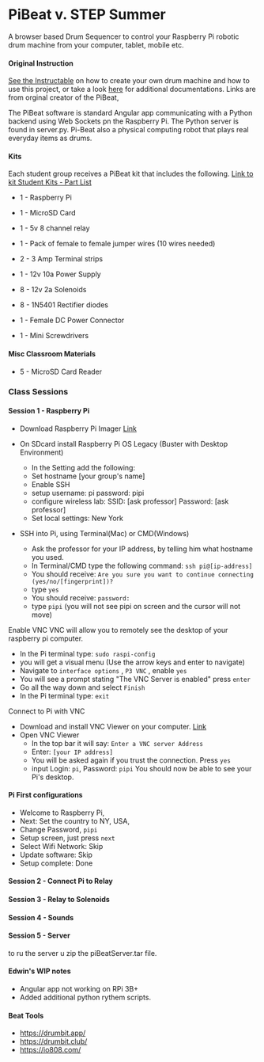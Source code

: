 # PiBeat v. STEP Summer

A browser based Drum Sequencer to control your Raspberry Pi robotic drum machine from your computer, tablet, mobile etc.

#### Original Instruction

[See the Instructable](https://www.instructables.com/id/A-Raspberry-Pi-Powered-Junk-Drum-Machine/) on how to
create your own drum machine and how to use this project, or take a look [here](http://www.banjowise.com/post/automabeat/) for additional documentations.  Links are from orginal creator of the PiBeat, 

The PiBeat software is standard Angular app communicating with a Python backend using Web Sockets pn the Raspberry Pi. The Python server is found in server.py. Pi-Beat also a physical computing robot that plays real everyday items as drums. 

#### Kits
Each student group receives a PiBeat kit that includes the following. 
[Link to kit Student Kits - Part List](PiBEAT-Parts)
- 1 - Raspberry Pi
- 1 - MicroSD Card
- 1 - 5v 8 channel relay
- 1 - Pack of female to female jumper wires (10 wires needed)
- 2 - 3 Amp Terminal strips
- 1 - 12v 10a Power Supply
- 8 - 12v 2a Solenoids
- 8 - 1N5401 Rectifier diodes
- 1 - Female DC Power Connector

- 1 - Mini Screwdrivers

#### Misc Classroom Materials
- 5 - MicroSD Card Reader



### Class Sessions 


#### Session 1 - Raspberry Pi
- Download Raspberry Pi Imager [Link](https://www.raspberrypi.com/software/)
- On SDcard install Raspberry Pi OS Legacy (Buster with Desktop Environment)
  - In the Setting add the following:
  - Set hostname [your group's name]
  - Enable SSH
  - setup username: pi  password: pipi
  - configure wireless lab:  SSID: [ask professor]  Password: [ask professor]
  - Set local settings: New York
 
- SSH into Pi, using Terminal(Mac) or CMD(Windows)
  - Ask the professor for your IP address, by telling him what hostname you used.
  - In Terminal/CMD type the following command:    `ssh pi@[ip-address]`
  - You should receive: `Are you sure you want to continue connecting (yes/no/[fingerprint])?`
  - type `yes`
  - You should receive: `password:`
  - type `pipi`   (you will not see pipi on screen and the cursor will not move)
 
Enable VNC 
VNC will allow you to remotely see the desktop of your raspberry pi computer. 
- In the Pi terminal type: `sudo raspi-config`
- you will get a visual menu (Use the arrow keys and enter to navigate)
- Navigate to `interface options` , `P3 VNC` , enable `yes`
- You will see a prompt stating "The VNC Server is enabled" press `enter`
- Go all the way down and select `Finish`
- In the Pi terminal type: `exit`

Connect to Pi with VNC
- Download and install VNC Viewer on your computer. [Link](https://www.realvnc.com/en/connect/download/viewer/)
- Open VNC Viewer
  - In the top bar it will say: `Enter a VNC server Address`
  - Enter: `[your IP address]`
  - You will be asked again if you trust the connection. Press `yes`
  - input Login: `pi`, Password: `pipi`
You should now be able to see your Pi's desktop.

#### Pi First configurations
- Welcome to Raspberry Pi,
- Next: Set the country to NY, USA,
- Change Password, `pipi`
- Setup screen, just press `next`
- Select Wifi Network: Skip
- Update software: Skip
- Setup complete: Done

#### Session 2 - Connect Pi to Relay

#### Session 3 - Relay to Solenoids

#### Session 4 - Sounds 


#### Session 5 - Server
to ru the server u zip the piBeatServer.tar file.






#### Edwin's WIP notes

- Angular app not working on RPi 3B+
- Added additional python rythem scripts.

#### Beat Tools
- https://drumbit.app/
- https://drumbit.club/
- https://io808.com/
